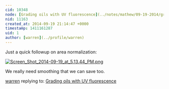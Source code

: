 ```yaml
---
cid: 10348
node: [Grading oils with UV fluorescence](../notes/mathew/09-19-2014/grading-oils-with-uv-fluorescence)
nid: 11163
created_at: 2014-09-19 21:14:47 +0000
timestamp: 1411161287
uid: 1
author: [warren](../profile/warren)
---
```


Just a quick followup on area normalization: 

[![Screen_Shot_2014-09-19_at_5.13.44_PM.png](https://i.publiclab.org/system/images/photos/000/006/907/medium/Screen_Shot_2014-09-19_at_5.13.44_PM.png)](https://i.publiclab.org/system/images/photos/000/006/907/original/Screen_Shot_2014-09-19_at_5.13.44_PM.png)

We really need smoothing that we can save too.

[warren](../profile/warren) replying to: [Grading oils with UV fluorescence](../notes/mathew/09-19-2014/grading-oils-with-uv-fluorescence)

